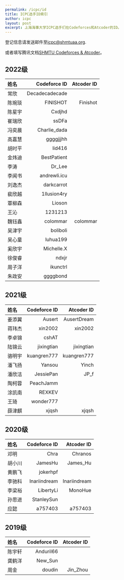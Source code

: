 ```yaml
---
permalink: /icpc/id
title: ICPC选手ID索引
author: icpc
layout: post
excerpt: 上海海事大学ICPC选手们在Codeforces和Atcoder的ID。
---
```


登记信息请发送邮件至[icpc@shmtuaa.org](mailto:icpc@shmtuaa.org).

或者填写腾讯文档[SHMTU Codeforces & Atcoder](https://docs.qq.com/sheet/DUlBLV295UHJ6Zkhq?tab=BB08J2)。

## 2022级

| 姓名  |   Codeforce ID | Atcoder ID |
|:----|---------------:|-----------:|
| 常欣  | Decadecadecade |            |
| 陈琬琰 |       FINISHOT |   Finishot |
| 陈星宇 |         Cxdjhd |            |
| 崔瑞欣 |          ssDFa |            |
| 冯奕晨 |   Charlie_dada |            |
| 高嘉慧 |      ggggjjjhh |            |
| 胡时平 |         lid416 |            |
| 金炜迪 |    BestPatient |            |
| 李涛  |         Dr_Lee |            |
| 李闻书 |   andrewli.icu |            |
| 刘逸杰 |     darkcarrot |            |
| 裴欣越 |    1llusion4ry |            |
| 覃柳森 |         Lioson |            |
| 王沁  |        1231213 |            |
| 魏钰鑫 |       colommar |   colommar |
| 吴津宇 |       boliboli |            |
| 吴心童 |       luhua199 |            |
| 奚欣宇 |     Michelle.X |            |
| 徐俊睿 |          ndxjr |            |
| 周子洋 |       ikunctrl |            |
| 朱政安 |       ggggbond |            |

## 2021级

| 姓名  |     Codeforce ID |       Atcoder ID |
|:----|-----------------:|-----------------:|
| 姜添翼 |           Ausert |      AusertDream |
| 蒋玮杰 |          xin2002 |          xin2002 |
| 李卓锦 |            cshAT |                  |
| 陆锦云 |       jixingtian |       jixingtian |
| 骆明宇 |      kuangren777 |      kuangren777 |
| 潘飞扬 |           Yansou |            Yinch |
| 潘欣洁 |        JessiePan |             JP_f |
| 陶柯蓉 |        PeachJamm |                  |
| 涂凯南 |           REXKEV |                  |
| 王琦	 |        wonder777 |                  |
| 薛津麒 |            xjqsh |            xjqsh |

## 2020级

| 姓名  | Codeforce ID |   Atcoder ID |
|:----|-------------:|-------------:|
| 邓明	 |         Chra |      Chranos |
| 胡小川 |      JamesHu |     James_Hu |
| 黄鹏飞 |     jokerhpf |              |
| 李驰科 | Inariindream | Inariindream |
| 李梁裕 |    LibertyLi |      MonoHue |
| 孙思进 |   StanleySun |              |
| 应懿	 |      a757403 |      a757403 |

## 2019级

| 姓名  | Codeforce ID | Atcoder ID |
|:----|-------------:|-----------:|
| 陈宇轩 |    Anduril66 |            |
| 龚鹤洋 |      New_Sun |            |
| 周金	 |       doudin |   Jin_Zhou |

